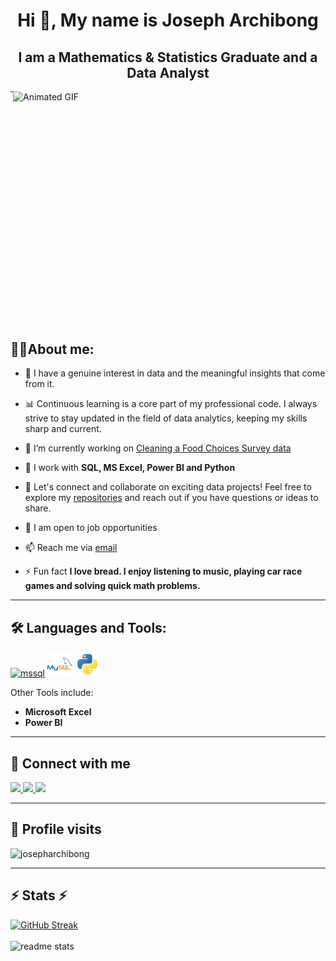 
<h1 align="center">Hi 👋, My name is Joseph Archibong</h1>

<h2 align="center">I am a Mathematics & Statistics Graduate and a Data Analyst</h2>

<!-- <center> -->
<img align="right" src="https://cdn.dribbble.com/users/2147021/screenshots/4704853/media/9024f46db50c2378ee0dc095a394c20d.gif" alt="Animated GIF" width="500" height="400"/>
<!-- </center> -->




<hr/>
<h2 align="left">👩‍🚀About me:</h2>

- 🧠 I have a genuine interest in data and the meaningful insights that come from it.
  
- 📊 Continuous learning is a core part of my professional code. I always strive to stay updated in the field of data analytics, keeping my skills sharp and current. 

- 🔭 I’m currently working on [Cleaning a Food Choices Survey data](https://github.com/josepharchibong/Data-Cleaning-with-SQL)

- 🌱 I work with **SQL, MS Excel, Power BI and Python**
  
- 🤝 Let's connect and collaborate on exciting data projects! Feel free to explore my [repositories](https://github.com/josepharchibong?tab=repositories) and reach out if you have questions or ideas to share.

- 👐 I am open to job opportunities
  
- 📫 Reach me via [email](mailto:josepharchibong.u@gmail.com)
  
- ⚡ Fun fact **I love bread. I enjoy listening to music, playing car race games and solving quick math problems.**
<hr/>






<h2 align="left">🛠 Languages and Tools:</h2>

<p align="center"> 

<a href="https://www.microsoft.com/en-us/sql-server" target="_blank" rel="noreferrer"> <img src="https://www.svgrepo.com/show/303229/microsoft-sql-server-logo.svg" alt="mssql" width="40" height="40"/></a> 
<a href="https://www.mysql.com/" target="_blank" rel="noreferrer"> <img src="https://raw.githubusercontent.com/devicons/devicon/master/icons/mysql/mysql-original-wordmark.svg" alt="mysql" width="40" height="40"/></a> 
<a href="https://www.python.org" target="_blank" rel="noreferrer"> <img src="https://raw.githubusercontent.com/devicons/devicon/master/icons/python/python-original.svg" alt="python" width="40" height="40"/></a> 
</p>

Other Tools include:
- <b>Microsoft Excel
- Power BI</b>
<hr/>




<h2 align="left">🔗 Connect with me</h2>
<div align="left"> 
  <a href="mailto:josepharchibong.u@gmail.com">
    <img src="https://img.shields.io/badge/Gmail-333333?style=for-the-badge&logo=gmail&logoColor=red" />
  </a>
  <a href="https://linkedin.com/in/joseph-uwem-archibong" target="_blank">
    <img src="https://img.shields.io/badge/LinkedIn-0077B5?style=for-the-badge&logo=linkedin&logoColor=white" target="_blank" />
  </a>
    <a href="https://twitter.com/archjoe_">
    <img src="https://img.shields.io/twitter/url?url=https%3A%2F%2Ftwitter.com%2FIgbokeHannah&style=for-the-badge&logo=X&logoColor=(0%2C%200%2C%200)&labelColor=%23000000&color=%23000000&link=https%3A%2F%2Ftwitter.com%2FIgbokeHannah"/>
  </a>
</div>



<hr/>
<h2 align="left">🤼 Profile visits</h2>

<p align="left"> <img src="https://komarev.com/ghpvc/?username=josepharchibong&label=Profile%20views&color=0e75b6&style=flat" alt="josepharchibong" /> </p>


<hr/>


<h2 align="left">⚡ Stats ⚡</h2>
<div align=left>
<a href="https://git.io/streak-stats"><img src="https://github-readme-streak-stats-ashy-sigma.vercel.app?user=josepharchibong&theme=onedark-duo" alt="GitHub Streak" /></a>
<br/><br/>
<img width=450 src="https://github-readme-stats.vercel.app/api?username=josepharchibong&theme=dark&show_icons=true" alt="readme stats" />
<!-- <br/>
<img width=325 align="center" src="https://github-readme-stats-salesp07.vercel.app/api/top-langs/?username=josepharchibong&hide=HTML&langs_count=8&layout=compact&theme=react&border_radius=10&size_weight=0.5&count_weight=0.5&exclude_repo=github-readme-stats" alt="top langs"
</div>

<hr/>
